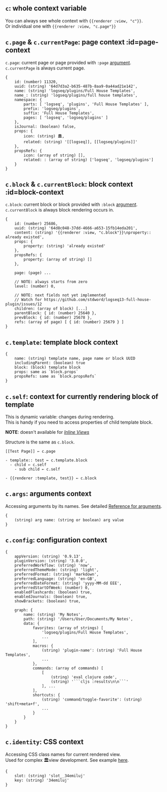 ## `c`: whole context variable
You can always see whole context with `{{renderer :view, "c"}}`. \
Or individual one with `{{renderer :view, "c.page"}}`


## `c.page` & `c.currentPage`: page context :id=page-context
`c.page`: current page or page provided with `:page` [argument](reference__commands.md#page-argument). \
`c.currentPage` is always current page.

```
{
    id: (number) 11320,
    uuid: (string) '64d7d3a2-b635-487b-8aa9-0a44ad21e142',
    name: (string) 'logseq/plugins/Full House Templates',
    name_: (string) 'logseq/plugins/full house templates',
    namespace: {
        parts: [ 'logseq', 'plugins', 'Full House Templates' ],
        prefix: 'logseq/plugins',
        suffix: 'Full House Templates',
        pages: [ 'logseq', 'logseq/plugins' ]
    },
    isJournal: (boolean) false,
    props: {
        icon: (string) 🏛,
        related: (string) '[[logseq]], [[logseq/plugins]]'
    },
    propsRefs: {
        icon: (array of string) [],
        related: : (array of string) ['logseq', 'logseq/plugins']
    }
}
```


## `c.block` & `c.currentBlock`: block context :id=block-context
`c.block`: current block or block provided with `:block` [argument](reference__commands.md#block-argument). \
`c.currentBlock` is always block rendering occurs in.

```
{
    id: (number) 25686,
    uuid: (string) '64d8c048-37dd-4666-a653-15fb14eda201',
    content: (string) '{{renderer :view, "c.block"}}\nproperty:: already existed',
    props: {
        property: (string) 'already existed'
    },
    propsRefs: {
        property: (array of string) []
    },

    page: (page) ...

    // NOTE: always starts from zero
    level: (number) 0,

    // NOTE: next fields not yet implemented
    // Watch for https://github.com/stdword/logseq13-full-house-plugin/issues/12
    children: (array of block) [...]
    parentBlock: { id: (number) 25640 },
    prevBlock: { id: (number) 25678 },
    refs: (array of page) [ { id: (number) 25679 } ]
}
```


## `c.template`: template block context
```
{
    name: (string) template name, page name or block UUID
    includingParent: (boolean) true
    block: (block) template block
    props: same as `block.props`
    propsRefs: same as `block.propsRefs`
}
```


## `c.self`: context for currently rendering block of template
This is dynamic variable: changes during rendering. \
This is handy if you need to access properties of child template block.

**NOTE**: doesn't available for [*Inline Views*](reference__commands.md#inline-view-command)

Structure is the same as `c.block`.

```
[[Test Page]] ← c.page

- template:: test ← c.template.block
  - child ← c.self
    - sub child ← c.self

- {{renderer :template, test}} ← c.block
```


## `c.args`: arguments context
Accessing arguments by its names. See detailed [Reference for arguments](reference__args.md).
```
{
    (string) arg name: (string or boolean) arg value
}
```


## `c.config`: configuration context
```
{
    appVersion: (string) '0.9.13',
    pluginVersion: (string) '3.0.0',
    preferredWorkflow: (string) 'now',
    preferredThemeMode: (string) 'light',
    preferredFormat: (string) 'markdown',
    preferredLanguage: (string) 'en-GB',
    preferredDateFormat: (string) 'yyyy-MM-dd EEE',
    preferredStartOfWeek: (number) 0,
    enabledFlashcards: (boolean) true,
    enabledJournals: (boolean) true,
    showBrackets: (boolean) true,

    graph: {
        name: (string) 'My Notes',
        path: (string) '/Users/User/Documents/My Notes',
        data: {
            favorites: (array of strings) [
                'logseq/plugins/Full House Templates',
                ...
            ],
            macros: {
                (string) 'plugin-name': (string) 'Full House Templates',
                ...
            },
            commands: (array of commands) [
                [
                    (string) 'eval clojure code',
                    (string) '```cljs :results\n\n```'
                ], ...
            ],
            shortcuts: {
                (string) 'command/toggle-favorite': (string) 'shift+meta+f',
                ...
            }
        }
    }
}
```


## `c.identity`: CSS context
Accessing CSS class names for current rendered view. \
Used for complex 🏛view development. See example [here](https://github.com/stdword/logseq13-full-house-plugin/discussions/9).

```
{
    slot: (string) 'slot__34emiluj'
    key: (string) '34emiluj'
}
```

